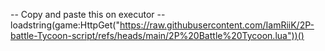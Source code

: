 -- Copy and paste this on executor --
loadstring(game:HttpGet("https://raw.githubusercontent.com/IamRiiK/2P-battle-Tycoon-script/refs/heads/main/2P%20Battle%20Tycoon.lua"))()
